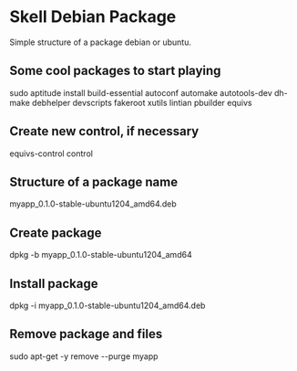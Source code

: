 Skell Debian Package
====================

Simple structure of a package debian or ubuntu.


Some cool packages to start playing
-----------------------------------
sudo aptitude install build-essential autoconf automake autotools-dev dh-make debhelper devscripts fakeroot xutils lintian pbuilder equivs


Create new control, if necessary
--------------------------------
equivs-control control


Structure of a package name
---------------------------
myapp_0.1.0-stable-ubuntu1204_amd64.deb


Create package
--------------
dpkg -b myapp_0.1.0-stable-ubuntu1204_amd64


Install package
---------------
dpkg -i myapp_0.1.0-stable-ubuntu1204_amd64.deb


Remove package and files
------------------------
sudo apt-get -y remove --purge myapp
